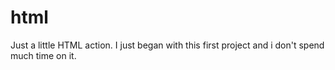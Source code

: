 # html
Just a little HTML action.
I just began with this first project and i don't spend much time on it.

